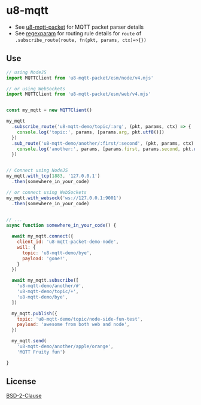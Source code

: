 # u8-mqtt

- See [u8-mqtt-packet][] for MQTT packet parser details
- See [regexparam][] for routing rule details for `route` of `.subscribe_route(route, fn(pkt, params, ctx)=>{})`

 [u8-mqtt-packet]: https://github.com/shanewholloway/js-u8-mqtt-packet
 [regexparam]: https://github.com/lukeed/regexparam#readme 


## Use

```javascript
// using NodeJS
import MQTTClient from 'u8-mqtt-packet/esm/node/v4.mjs'

// or using WebSockets
import MQTTClient from 'u8-mqtt-packet/esm/web/v4.mjs'


const my_mqtt = new MQTTClient()

my_mqtt
  .subscribe_route('u8-mqtt-demo/topic/:arg', (pkt, params, ctx) => {
    console.log('topic:', params, [params.arg, pkt.utf8()])
  })
  .sub_route('u8-mqtt-demo/another/:first/:second', (pkt, params, ctx) => {
    console.log('another:', params, [params.first, params.second, pkt.utf8()])
  })


// Connect using NodeJS
my_mqtt.with_tcp(1883, '127.0.0.1')
  .then(somewhere_in_your_code)

// or connect using WebSockets
my_mqtt.with_websock('ws://127.0.0.1:9001')
  .then(somewhere_in_your_code)
  

// ...
async function somewhere_in_your_code() {

  await my_mqtt.connect({
    client_id: 'u8-mqtt-packet-demo-node',
    will: {
      topic: 'u8-mqtt-demo/bye',
      payload: 'gone!',
    }
  })

  await my_mqtt.subscribe([
    'u8-mqtt-demo/another/#',
    'u8-mqtt-demo/topic/+',
    'u8-mqtt-demo/bye',
  ])

  my_mqtt.publish({
    topic: 'u8-mqtt-demo/topic/node-side-fun-test',
    payload: 'awesome from both web and node',
  })

  my_mqtt.send(
    'u8-mqtt-demo/another/apple/orange',
    'MQTT Fruity fun')

}
```

## License

[BSD-2-Clause](LICENSE)

